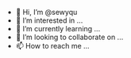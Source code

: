 - 👋 Hi, I’m @sewyqu
- 👀 I’m interested in ...
- 🌱 I’m currently learning ...
- 💞️ I’m looking to collaborate on ...
- 📫 How to reach me ...

<!---
sewyqu/sewyqu is a ✨ special ✨ repository because its `README.md` (this file) appears on your GitHub profile.
You can click the Preview link to take a look at your changes.
--->
